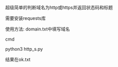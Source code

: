 超级简单的判断域名为http或https并返回状态码和标题

需要安装requests库

使用方法:
domain.txt中填写域名

cmd

python3 http_s.py

结果在ok.txt
